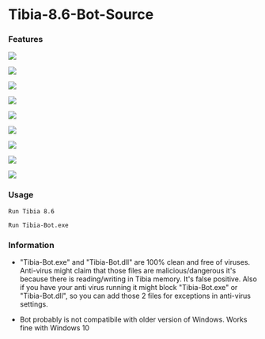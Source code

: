 # Tibia-8.6-Bot-Source

### Features

![](https://i.imgur.com/mkDEK5A.png)


![](https://i.imgur.com/Or0fEjV.png)


![](https://i.imgur.com/QtpVCUk.png)


![](https://i.imgur.com/0mSsnwY.png)


![](https://i.imgur.com/xhesZgV.png)


![](https://i.imgur.com/a8XS0iT.png)


![](https://i.imgur.com/YHMl46g.png)


![](https://i.imgur.com/H6SZ2Qo.png)


![](https://i.imgur.com/02Ve6ma.png)




### Usage

`Run Tibia 8.6`

`Run Tibia-Bot.exe`

### Information

- "Tibia-Bot.exe" and "Tibia-Bot.dll" are 100% clean and free of viruses. Anti-virus might claim that those files are malicious/dangerous it's because there is reading/writing in Tibia memory. It's false positive. Also if you have your anti virus running it might block "Tibia-Bot.exe" or "Tibia-Bot.dll", so you can add those 2 files for exceptions in anti-virus settings.

- Bot probably is not compatibile with older version of Windows. Works fine with Windows 10